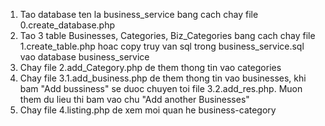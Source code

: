 1. Tao database ten la business_service bang cach chay file 0.create_database.php
2. Tao 3 table Businesses, Categories, Biz_Categories bang cach chay file 1.create_table.php hoac copy truy van sql trong business_service.sql vao database business_service
3. Chay file 2.add_Category.php de them thong tin vao categories
4. Chay file 3.1.add_business.php de them thong tin vao businesses, khi bam "Add bussiness" se duoc chuyen toi file 3.2.add_res.php. Muon them du lieu thi bam vao chu "Add another Businesses"
5. Chay file 4.listing.php de xem moi quan he business-category